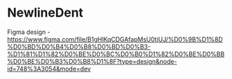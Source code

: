 # NewlineDent
Figma design - https://www.figma.com/file/B1gHlKqCDGAfapMsU0tjUJ/%D0%9B%D1%8D%D0%BD%D0%B4%D0%B8%D0%BD%D0%B3-%D1%81%D1%82%D0%BE%D0%BC%D0%B0%D1%82%D0%BE%D0%BB%D0%BE%D0%B3%D0%B8%D1%8F?type=design&node-id=748%3A3054&mode=dev

